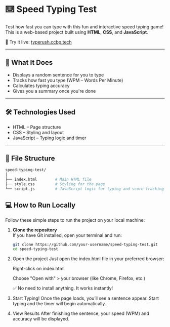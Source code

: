 
# ⌨️ Speed Typing Test

Test how fast you can type with this fun and interactive speed typing game!  
This is a web-based project built using **HTML**, **CSS**, and **JavaScript**.

🎯 Try it live: [typerush.ccbp.tech](https://typerush.ccbp.tech)

---

## 🚀 What It Does

- Displays a random sentence for you to type
- Tracks how fast you type (WPM – Words Per Minute)
- Calculates typing accuracy
- Gives you a summary once you're done

---

## 🛠️ Technologies Used

- HTML – Page structure  
- CSS – Styling and layout  
- JavaScript – Typing logic and timer

---

## 📁 File Structure

```bash
speed-typing-test/
│
├── index.html        # Main HTML file
├── style.css         # Styling for the page
└── script.js         # JavaScript logic for typing and score tracking
```
## 💻 How to Run Locally

Follow these simple steps to run the project on your local machine:

1. **Clone the repository**  
   If you have Git installed, open your terminal and run:
   ```bash
   git clone https://github.com/your-username/speed-typing-test.git
   cd speed-typing-test
2. Open the project
   Just open the index.html file in your preferred browser:

   Right-click on index.html
   
   Choose "Open with" > your browser (like Chrome, Firefox, etc.)
   
   ✅ No need to install anything. It works instantly!

3. Start Typing!
   Once the page loads, you’ll see a sentence appear. Start typing and the timer will begin automatically.

4. View Results
   After finishing the sentence, your speed (WPM) and accuracy will be displayed.




